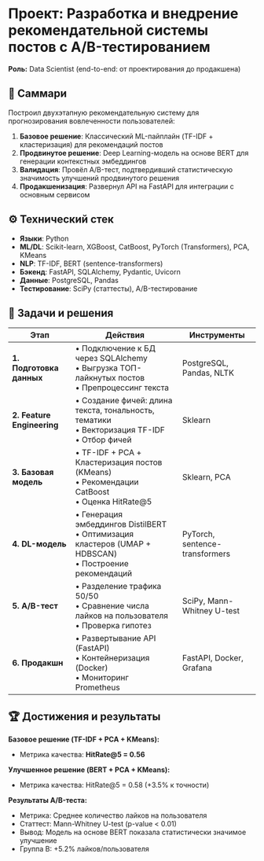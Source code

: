 # Проект: Разработка и внедрение рекомендательной системы постов с A/B-тестированием

**Роль:** Data Scientist (end-to-end: от проектирования до продакшена)

## 📌 Саммари

Построил двухэтапную рекомендательную систему для прогнозирования вовлеченности пользователей:

1. **Базовое решение**: Классический ML-пайплайн (TF-IDF + кластеризация) для рекомендаций постов
2. **Продвинутое решение**: Deep Learning-модель на основе BERT для генерации контекстных эмбеддингов
3. **Валидация**: Провёл A/B-тест, подтвердивший статистическую значимость улучшений продвинутого решения
4. **Продакшенизация**: Развернул API на FastAPI для интеграции с основным сервисом

## ⚙️ Технический стек

- **Языки**: Python
- **ML/DL**: Scikit-learn, XGBoost, CatBoost, PyTorch (Transformers), PCA, KMeans
- **NLP**: TF-IDF, BERT (sentence-transformers)
- **Бэкенд**: FastAPI, SQLAlchemy, Pydantic, Uvicorn
- **Данные**: PostgreSQL, Pandas
- **Тестирование**: SciPy (статтесты), A/B-тестирование

## 🎯 Задачи и решения

| Этап                       | Действия                                                                                                    | Инструменты                    |
| -------------------------- | ----------------------------------------------------------------------------------------------------------- | ------------------------------ |
| **1. Подготовка данных**   | • Подключение к БД через SQLAlchemy<br>• Выгрузка ТОП-лайкнутых постов<br>• Препроцессинг текста            | PostgreSQL, Pandas, NLTK       |
| **2. Feature Engineering** | • Создание фичей: длина текста, тональность, тематики<br>• Векторизация TF-IDF<br>• Отбор фичей             | Sklearn                        |
| **3. Базовая модель**      | • TF-IDF + PCA + Кластеризация постов (KMeans)<br>• Рекомендации CatBoost <br>• Оценка HitRate@5            | Sklearn, PCA                   |
| **4. DL-модель**           | • Генерация эмбеддингов DistilBERT<br>• Оптимизация кластеров (UMAP + HDBSCAN)<br>• Построение рекомендаций | PyTorch, sentence-transformers |
| **5. A/B-тест**            | • Разделение трафика 50/50<br>• Сравнение числа лайков на пользователя<br>• Проверка гипотез                | SciPy, Mann-Whitney U-test     |
| **6. Продакшн**            | • Развертывание API (FastAPI)<br>• Контейнеризация (Docker)<br>• Мониторинг Prometheus                      | FastAPI, Docker, Grafana       |

## 🏆 Достижения и результаты

**Базовое решение (TF-IDF + PCA + KMeans):**

- Метрика качества: **HitRate@5 = 0.56**

**Улучшенное решение (BERT + PCA + KMeans):**

- Метрика качества: HitRate@5 = 0.58 (+3.5% к точности)

**Результаты A/B-теста:**

- Метрика: Среднее количество лайков на пользователя
- Статтест: Mann-Whitney U-test (p-value < 0.01)
- Вывод: Модель на основе BERT показала статистически значимое улучшение
- Группа B: +5.2% лайков/пользователя
